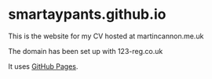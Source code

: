 # smartaypants.github.io

This is the website for my CV hosted at martincannon.me.uk

The domain has been set up with 123-reg.co.uk

It uses [GitHub Pages](https://pages.github.com/).
